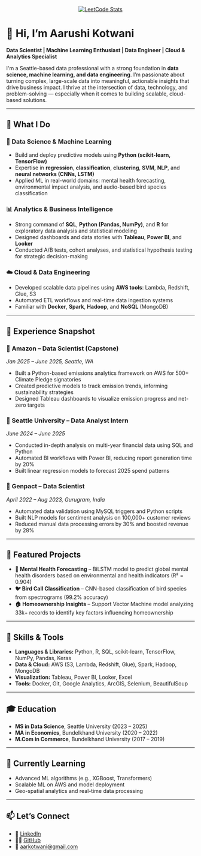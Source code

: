 <p align="center">
  <a href="https://leetcode.com/u/aarushi231994/">
    <img src="https://leetcard.jacoblin.cool/aarushi231994?theme=light&font=Arial&extension=activity" alt="LeetCode Stats" />
  </a>
</p>

# 👋 Hi, I’m Aarushi Kotwani  
**Data Scientist | Machine Learning Enthusiast | Data Engineer | Cloud & Analytics Specialist**

I'm a Seattle-based data professional with a strong foundation in **data science, machine learning, and data engineering**. I’m passionate about turning complex, large-scale data into meaningful, actionable insights that drive business impact. I thrive at the intersection of data, technology, and problem-solving — especially when it comes to building scalable, cloud-based solutions.

---

## 🔧 What I Do

### 🔬 Data Science & Machine Learning  
- Build and deploy predictive models using **Python (scikit-learn, TensorFlow)**  
- Expertise in **regression**, **classification**, **clustering**, **SVM**, **NLP**, and **neural networks (CNNs, LSTM)**  
- Applied ML in real-world domains: mental health forecasting, environmental impact analysis, and audio-based bird species classification

### 📊 Analytics & Business Intelligence  
- Strong command of **SQL**, **Python (Pandas, NumPy)**, and **R** for exploratory data analysis and statistical modeling  
- Designed dashboards and data stories with **Tableau**, **Power BI**, and **Looker**  
- Conducted A/B tests, cohort analyses, and statistical hypothesis testing for strategic decision-making

### ☁️ Cloud & Data Engineering  
- Developed scalable data pipelines using **AWS tools**: Lambda, Redshift, Glue, S3  
- Automated ETL workflows and real-time data ingestion systems  
- Familiar with **Docker**, **Spark**, **Hadoop**, and **NoSQL** (MongoDB)

---

## 💼 Experience Snapshot

### 🔹 **Amazon – Data Scientist (Capstone)**  
*Jan 2025 – June 2025, Seattle, WA*  
- Built a Python-based emissions analytics framework on AWS for 500+ Climate Pledge signatories  
- Created predictive models to track emission trends, informing sustainability strategies  
- Designed Tableau dashboards to visualize emission progress and net-zero targets

### 🔹 **Seattle University – Data Analyst Intern**  
*June 2024 – June 2025*  
- Conducted in-depth analysis on multi-year financial data using SQL and Python  
- Automated BI workflows with Power BI, reducing report generation time by 20%  
- Built linear regression models to forecast 2025 spend patterns

### 🔹 **Genpact – Data Scientist**  
*April 2022 – Aug 2023, Gurugram, India*  
- Automated data validation using MySQL triggers and Python scripts  
- Built NLP models for sentiment analysis on 100,000+ customer reviews  
- Reduced manual data processing errors by 30% and boosted revenue by 28%

---

## 📁 Featured Projects

- **🧠 Mental Health Forecasting** – BiLSTM model to predict global mental health disorders based on environmental and health indicators (R² = 0.904)  
- **🐦 Bird Call Classification** – CNN-based classification of bird species from spectrograms (99.2% accuracy)  
- **🏠 Homeownership Insights** – Support Vector Machine model analyzing 33k+ records to identify key factors influencing homeownership

---

## 🧰 Skills & Tools

- **Languages & Libraries:** Python, R, SQL, scikit-learn, TensorFlow, NumPy, Pandas, Keras  
- **Data & Cloud:** AWS (S3, Lambda, Redshift, Glue), Spark, Hadoop, MongoDB  
- **Visualization:** Tableau, Power BI, Looker, Excel  
- **Tools:** Docker, Git, Google Analytics, ArcGIS, Selenium, BeautifulSoup

---

## 🎓 Education

- **MS in Data Science**, Seattle University (2023 – 2025)  
- **MA in Economics**, Bundelkhand University (2020 – 2022)  
- **M.Com in Commerce**, Bundelkhand University (2017 – 2019)

---

## 🌱 Currently Learning

- Advanced ML algorithms (e.g., XGBoost, Transformers)  
- Scalable ML on AWS and model deployment  
- Geo-spatial analytics and real-time data processing

---

## 📫 Let’s Connect  
- 🔗 [LinkedIn](https://www.linkedin.com/in/aarushikotwani)  
- 🧑‍💻 [GitHub](https://github.com/aarushikot)  
- 📧 aarkotwani@gmail.com  
